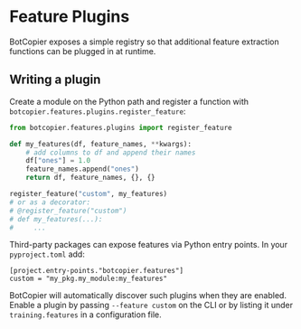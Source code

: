 # Feature Plugins

BotCopier exposes a simple registry so that additional feature extraction
functions can be plugged in at runtime.

## Writing a plugin

Create a module on the Python path and register a function with
`botcopier.features.plugins.register_feature`:

```python
from botcopier.features.plugins import register_feature

def my_features(df, feature_names, **kwargs):
    # add columns to df and append their names
    df["ones"] = 1.0
    feature_names.append("ones")
    return df, feature_names, {}, {}

register_feature("custom", my_features)
# or as a decorator:
# @register_feature("custom")
# def my_features(...):
#     ...
```

Third-party packages can expose features via Python entry points.  In your
``pyproject.toml`` add:

```
[project.entry-points."botcopier.features"]
custom = "my_pkg.my_module:my_features"
```

BotCopier will automatically discover such plugins when they are enabled.
Enable a plugin by passing ``--feature custom`` on the CLI or by listing it
under ``training.features`` in a configuration file.
